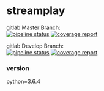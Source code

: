 streamplay
===========

gitlab Master Branch:    
[![pipeline status](https://gitlab.ucenplatform.com/ucen/mirrors/streamplay/badges/master/pipeline.svg)](https://gitlab.ucenplatform.com/ucen/mirrors/streamplay/commits/master)
[![coverage report](https://gitlab.ucenplatform.com/ucen/mirrors/streamplay/badges/master/coverage.svg)](https://gitlab.ucenplatform.com/ucen/mirrors/streamplay/commits/master)


gitlab Develop Branch:    
[![pipeline status](https://gitlab.ucenplatform.com/ucen/mirrors/streamplay/badges/develop/pipeline.svg)](https://gitlab.ucenplatform.com/ucen/mirrors/streamplay/commits/develop)
[![coverage report](https://gitlab.ucenplatform.com/ucen/mirrors/streamplay/badges/develop/coverage.svg)](https://gitlab.ucenplatform.com/ucen/mirrors/streamplay/commits/develop)


### version
python=3.6.4